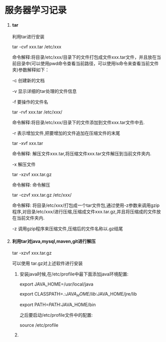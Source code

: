 # 服务器学习记录

1. #### tar

   利用tar进行安装

   tar -cvf  xxx.tar   /etc/xxx

   命令解释:将目录/etc/xxx/目录下的文件打包成文件xxx.tar文件，并且放在当前目录中(可以使用pwd命令查看当前路径，可以使用ls命令来查看当前文件夹)参数解释如下：

   -c 创建新的文档

   -v 显示详细的tar处理的文件信息

   -f 要操作的文件名

   tar -rvf  xxx.tar  /etc/xxx/

   命令解释:将目录/etc/xxx/目录下的文件添加到文件xxx.tar文件中去.

   -r 表示增加文件,把要增加的文件追加在压缩文件的末尾

   tar -xvf xxx.tar

   命令解释: 解压文件xxx.tar,将压缩文件xxx.tar文件解压到当前文件夹内.

   -x  解压文件

   tar -xzvf xxx.tar.gz 

   命令解释: 命令解压

   tar -czvf xxx.tar.gz  /etc/xxx/

   命令解释: 将目录/etc/xxx/打包成一个tar文件包,通过使用-z参数来调用gzip程序,对目录/etc/xxx/进行压缩,压缩成文件xxx.tar.gz,并且将压缩成的文件放在当前文件夹内.

   -z 调用gzip程序来压缩文件,压缩后的文件名称以.gz结尾

2. #### 利用tar对java,mysql,maven,git进行解压

   tar -xzvf xxx.tar.gz

   可以使用 tar.gz对上述软件进行安装

   1. 安装java时候,在/etc/profile中最下面添加java环境配置:

      export 	JAVA_HOME=/usr/local/java

      export	CLASSPATH=.:$JAVA_HOME/lib:$JAVA_HOME/jre/lib

      export	PATH=$PATH:$JAVA_HOME/bin

      之后要启动/etc/profile文件中的配置:

      source /etc/profile

   2. 